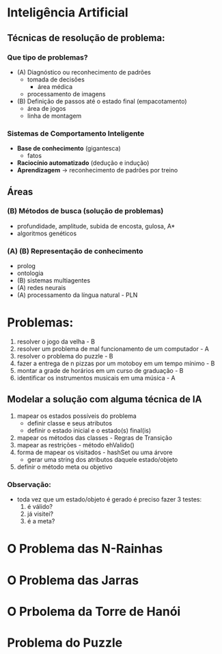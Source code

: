 # Inteligência Artificial
## Técnicas de resolução de problema:
### Que tipo de problemas?
- (A) Diagnóstico ou reconhecimento de padrões
  - tomada de decisões
    - área médica
  - processamento de imagens
- (B) Definição de passos até o estado final (empacotamento)
  - área de jogos
  - linha de montagem

### Sistemas de Comportamento Inteligente
- **Base de conhecimento** (gigantesca)
  - fatos
- **Raciocínio automatizado** (dedução e indução)
- **Aprendizagem** -> reconhecimento de padrões por treino

## Áreas
### (B) Métodos de busca (solução de problemas)
- profundidade, amplitude, subida de encosta, gulosa, A*
- algoritmos genéticos
### (A) (B) Representação de conhecimento
- prolog
- ontologia
- (B) sistemas multiagentes
- (A) redes neurais
- (A) processamento da língua natural - PLN

# Problemas:
  1) resolver o jogo da velha - B
  2) resolver um problema de mal funcionamento de um computador - A
  3) resolver o problema do puzzle - B
  4) fazer a entrega de n pizzas por um motoboy em um tempo mínimo - B
  5) montar a grade de horários em um curso de graduação - B
  6) identificar os instrumentos musicais em uma música - A

## Modelar a solução com alguma técnica de IA
  1) mapear os estados possíveis do problema
     - definir classe e seus atributos
     - definir o estado inicial e o estado(s) final(is)
  2) mapear os métodos das classes - Regras de Transição
  3) mapear as restrições - método ehValido()
  4) forma de mapear os visitados - hashSet ou uma árvore
       - gerar uma string dos atributos daquele estado/objeto
  5) definir o método meta ou objetivo
     
### Observação:
  - toda vez que um estado/objeto é gerado é preciso fazer 3 testes:
      1) é válido?
      2) já visitei?
      3) é a meta?

# O Problema das N-Rainhas
# O Problema das Jarras
# O Prbolema da Torre de Hanói
# Problema do Puzzle

